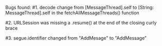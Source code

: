 Bugs found:
#1. decode change from [MessageThread].self to [String: MessageThread].self in the fetchAllMessageThreads() function

#2. URLSession was missing a .resume() at the end of the closing curly brace

#3. segue.identifier changed from "AddMesage" to "AddMessage"
